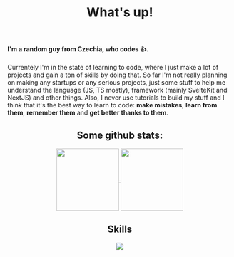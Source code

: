 <h1 align="center">What's up!</h1>

<br/>

#### I'm a random guy from Czechia, who codes 👍.

Currentely I'm in the state of learning to code, where I just make a lot of projects and gain a ton of skills by doing that. So far I'm not really planning on making any startups or any serious projects, just some stuff to help me understand the language (JS, TS mostly), framework (mainly SvelteKit and NextJS) and other things. Also, I never use tutorials to build my stuff and I think that it's the best way to learn to code: **make mistakes**, **learn from them**, **remember them** and **get better thanks to them**.

<h2 align="center">Some github stats:</h2>

<p align="center">
  <a href="https://github.com/anuraghazra/github-readme-stats">
  <img height=140 align="center" src="https://github-readme-stats.vercel.app/api/top-langs/?username=Honzoraptor31415&layout=compact&title_color=5C6AFF&text_color=00FFFF&icon_color=5F9EC7&border_color=00FFFF&bg_color=14141a&show_icons=true" />
</a>
<a href="https://github.com/anuraghazra/convoychat">
  <img height=140 align="center" src="https://github-readme-stats.vercel.app/api?username=Honzoraptor31415&layout=compact&title_color=5C6AFF&text_color=00FFFF&icon_color=5F9EC7&border_color=00FFFF&bg_color=14141a&show_icons=true&rank_icon=github&custom_title=Stats&hide=reviews,issues&width=200" />
</a>
</p>

<h2 align="center">Skills</h2>

<p align="center">
  <a href="/">
    <img src="https://skillicons.dev/icons?i=html,css,js,ts,react,next,svelte,python,git,supabase,appwrite" />
  </a>
</p>
